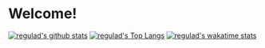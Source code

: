 # Welcome!

[![regulad's github stats](https://github-readme-stats.vercel.app/api?username=regulad&show_icons=true&theme=dark)](https://github.com/anuraghazra/github-readme-stats)
[![regulad's Top Langs](https://github-readme-stats.vercel.app/api/top-langs/?username=regulad&layout=compact&theme=dark)](https://github.com/anuraghazra/github-readme-stats)
[![regulad's wakatime stats](https://github-readme-stats.vercel.app/api/wakatime?username=regulad&layout=compact&theme=dark)](https://github.com/anuraghazra/github-readme-stats)
